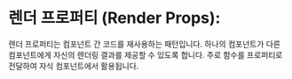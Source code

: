 # 렌더 프로퍼티 (Render Props):
렌더 프로퍼티는 컴포넌트 간 코드를 재사용하는 패턴입니다.
하나의 컴포넌트가 다른 컴포넌트에게 자신의 렌더링 결과를 제공할 수 있도록 합니다.
주로 함수를 프로퍼티로 전달하여 자식 컴포넌트에서 활용됩니다.
